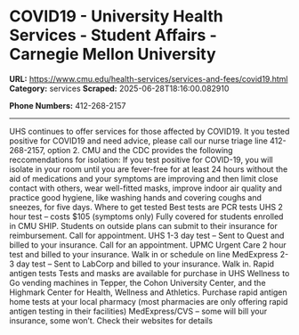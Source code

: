 # COVID19  -     University Health Services -     Student Affairs - Carnegie Mellon University

**URL:** https://www.cmu.edu/health-services/services-and-fees/covid19.html
**Category:** services
**Scraped:** 2025-06-28T18:16:00.082910

**Phone Numbers:** 412-268-2157

---

UHS continues to offer services for those affected by COVID19.
It you tested positive for COVID19 and need advice, please call our nurse triage line 412-268-2157, option 2. CMU and the
CDC
provides the following reccomendations for isolation:
If you test positive for COVID-19, you will isolate in your room until you are fever-free for at least 24 hours without the aid of medications and your symptoms are improving and then limit close contact with others, wear well-fitted masks, improve indoor air quality and practice good hygiene, like washing hands and covering coughs and sneezes, for five days.
Where to get tested
Best tests are PCR tests
UHS 2 hour test – costs $105 (symptoms only)
Fully covered for students enrolled in CMU SHIP. Students on outside plans can submit to their insurance for reimbursement. Call for appointment.
UHS 1-3 day test – Sent to Quest and billed to your insurance.
Call for an appointment.
UPMC Urgent Care 2 hour test and billed to your insurance. Walk in or schedule on line
MedExpress 2-3 day test – Sent to LabCorp and billed to your insurance. Walk in.
Rapid antigen tests
Tests and masks are available for purchase in
UHS Wellness to Go
vending machines in Tepper, the Cohon University Center, and the Highmark Center for Health, Wellness and Athletics.
Purchase rapid antigen home tests at your local pharmacy (most pharmacies are only offering rapid antigen testing in their facilities)
MedExpress/CVS – some will bill your insurance, some won’t. Check their websites for details